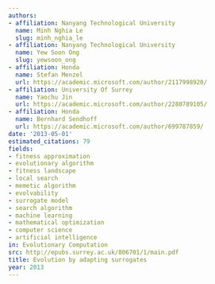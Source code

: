 ```yaml
---
authors:
- affiliation: Nanyang Technological University
  name: Minh Nghia Le
  slug: minh_nghia_le
- affiliation: Nanyang Technological University
  name: Yew Soon Ong
  slug: yewsoon_ong
- affiliation: Honda
  name: Stefan Menzel
  url: https://academic.microsoft.com/author/2117998920/
- affiliation: University Of Surrey
  name: Yaochu Jin
  url: https://academic.microsoft.com/author/2280789105/
- affiliation: Honda
  name: Bernhard Sendhoff
  url: https://academic.microsoft.com/author/699787859/
date: '2013-05-01'
estimated_citations: 79
fields:
- fitness approximation
- evolutionary algorithm
- fitness landscape
- local search
- memetic algorithm
- evolvability
- surrogate model
- search algorithm
- machine learning
- mathematical optimization
- computer science
- artificial intelligence
in: Evolutionary Computation
src: http://epubs.surrey.ac.uk/806701/1/main.pdf
title: Evolution by adapting surrogates
year: 2013
---
```

